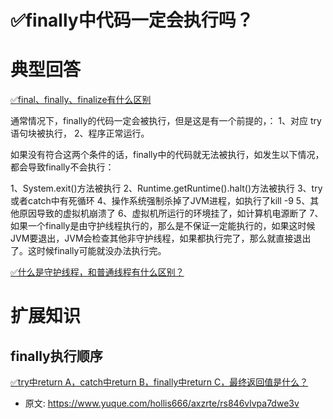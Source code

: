 # ✅finally中代码一定会执行吗？
<!--page header-->

<a name="Iz3wQ"></a>
# 典型回答

[✅final、finally、finalize有什么区别](https://www.yuque.com/hollis666/axzrte/aptpcugzork18qpx?view=doc_embed)
 
通常情况下，finally的代码一定会被执行，但是这是有一个前提的，：
1、对应 try 语句块被执行， 
2、程序正常运行。

如果没有符合这两个条件的话，finally中的代码就无法被执行，如发生以下情况，都会导致finally不会执行：

1、System.exit()方法被执行
2、Runtime.getRuntime().halt()方法被执行
3、try或者catch中有死循环
4、操作系统强制杀掉了JVM进程，如执行了kill -9
5、其他原因导致的虚拟机崩溃了
6、虚拟机所运行的环境挂了，如计算机电源断了
7、如果一个finally是由守护线程执行的，那么是不保证一定能执行的，如果这时候JVM要退出，JVM会检查其他非守护线程，如果都执行完了，那么就直接退出了。这时候finally可能就没办法执行完。

[✅什么是守护线程，和普通线程有什么区别？](https://www.yuque.com/hollis666/axzrte/dlg6vw?view=doc_embed)
<a name="oXss0"></a>
# 扩展知识

<a name="ElywH"></a>
## finally执行顺序
[✅try中return A，catch中return B，finally中return C，最终返回值是什么？](https://www.yuque.com/hollis666/axzrte/ltw8ngs7yntrdk3a?view=doc_embed)


<!--page footer-->
- 原文: <https://www.yuque.com/hollis666/axzrte/rs846vlvpa7dwe3v>
